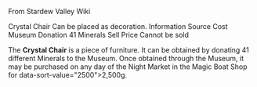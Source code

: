 From Stardew Valley Wiki

Crystal Chair Can be placed as decoration. Information Source Cost Museum Donation 41 Minerals Sell Price Cannot be sold

The **Crystal Chair** is a piece of furniture. It can be obtained by donating 41 different Minerals to the Museum. Once obtained through the Museum, it may be purchased on any day of the Night Market in the Magic Boat Shop for data-sort-value="2500"&gt;2,500g.